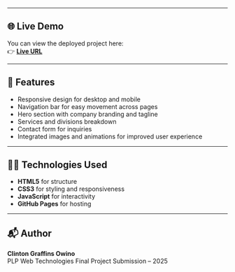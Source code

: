 
---

## 🌐 Live Demo
You can view the deployed project here:  
👉 **[Live URL](https://griffnificent.github.io/plp-webtechnologies-classroom-july2025-july-2025-final-project-and-deployment-Final-Project-and-Depl/)**

---

## 🚀 Features
- Responsive design for desktop and mobile
- Navigation bar for easy movement across pages
- Hero section with company branding and tagline
- Services and divisions breakdown
- Contact form for inquiries
- Integrated images and animations for improved user experience

---

## 🧑‍💻 Technologies Used
- **HTML5** for structure  
- **CSS3** for styling and responsiveness  
- **JavaScript** for interactivity  
- **GitHub Pages** for hosting  

---

## 📬 Author
**Clinton Graffins Owino**  
PLP Web Technologies Final Project Submission – 2025  

